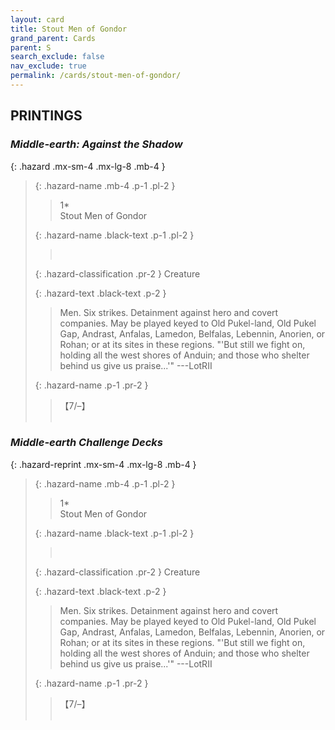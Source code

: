 ```yaml
---
layout: card
title: Stout Men of Gondor
grand_parent: Cards
parent: S
search_exclude: false
nav_exclude: true
permalink: /cards/stout-men-of-gondor/
---
```


## PRINTINGS


### _Middle-earth: Against the Shadow_

{: .hazard .mx-sm-4 .mx-lg-8 .mb-4 }
> {: .hazard-name .mb-4 .p-1 .pl-2 }
> > <div class="hazard-mp">1*</div>
> > <div class="card-name">Stout Men of Gondor</div>
>
> {: .hazard-name .black-text .p-1 .pl-2 }
> > &nbsp;
>
> {: .hazard-classification .pr-2 }
> Creature
>
> {: .hazard-text .black-text .p-2 }
> > Men. Six strikes. Detainment against hero and covert companies. May be played keyed to Old Pukel-land, Old Pukel Gap, Andrast, Anfalas, Lamedon, Belfalas, Lebennin, Anorien, or Rohan; or at its sites in these regions.   "'But still we fight on, holding all the west shores of Anduin; and those who shelter behind us give us praise...'" ---LotRII 
>
> {: .hazard-name .p-1 .pr-2 }
> > <div class="card-shield">【7/&ndash;】</div>
> > <div class="card-corruption">&nbsp;</div>

### _Middle-earth Challenge Decks_

{: .hazard-reprint .mx-sm-4 .mx-lg-8 .mb-4 }
> {: .hazard-name .mb-4 .p-1 .pl-2 }
> > <div class="hazard-mp">1*</div>
> > <div class="card-name">Stout Men of Gondor</div>
>
> {: .hazard-name .black-text .p-1 .pl-2 }
> > &nbsp;
>
> {: .hazard-classification .pr-2 }
> Creature
>
> {: .hazard-text .black-text .p-2 }
> > Men. Six strikes. Detainment against hero and covert companies. May be played keyed to Old Pukel-land, Old Pukel Gap, Andrast, Anfalas, Lamedon, Belfalas, Lebennin, Anorien, or Rohan; or at its sites in these regions.   "'But still we fight on, holding all the west shores of Anduin; and those who shelter behind us give us praise...'" ---LotRII 
>
> {: .hazard-name .p-1 .pr-2 }
> > <div class="card-shield">【7/&ndash;】</div>
> > <div class="card-corruption-white">&nbsp;</div>
